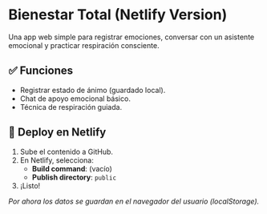 # Bienestar Total (Netlify Version)

Una app web simple para registrar emociones, conversar con un asistente emocional y practicar respiración consciente.

## ✅ Funciones

- Registrar estado de ánimo (guardado local).
- Chat de apoyo emocional básico.
- Técnica de respiración guiada.

## 🚀 Deploy en Netlify

1. Sube el contenido a GitHub.
2. En Netlify, selecciona:
   - **Build command**: (vacío)
   - **Publish directory**: `public`
3. ¡Listo!

*Por ahora los datos se guardan en el navegador del usuario (localStorage).*